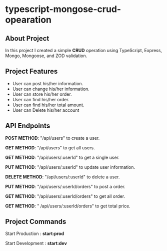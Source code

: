 # typescript-mongose-crud-opearation

<h2>About Project</h2>
<p>In this project I created a simple <strong>CRUD</strong> operation using TypeScript, Express, Mongo, Mongoose, and ZOD validation.</p>

<h2>Project Features</h2>
<ul>
  <li>User can post his/her information.</li>
  <li>User can change his/her information. </li>
  <li>User can store his/her order.</li>
  <li> User can find his/her order.</li>
  <li>User can find his/her total amount.</li>
  <li>User can Delete his/her account</li>
</ul>

<h2>API Endpoints</h2>
<p> <strong>POST METHOD</strong>: "/api/users" to create a user.  </p>
<p> <strong>GET METHOD</strong>: "/api/users" to get all users.  </p>
<p> <strong>GET METHOD</strong>: "/api/users/:userId" to get a single user.  </p>
<p> <strong>PUT METHOD</strong>: "/api/users/:userId" to update user information.  </p>
<p> <strong>DELETE METHOD</strong>: "/api/users/:userId" to delete a user.  </p>
<p> <strong>PUT METHOD</strong>: "/api/users/:userId/orders" to post a order.  </p>
<p> <strong>GET METHOD</strong>: "/api/users/:userId/orders" to get all order.  </p>
<p> <strong>GET METHOD</strong>: " /api/users/:userId/orders" to get total price.  </p>

<h2>Project Commands</h2>
<p>Start Production : <strong>start:prod</strong></p>
<p>Start Development : <strong>start:dev</strong></p>
